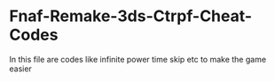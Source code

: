 # Fnaf-Remake-3ds-Ctrpf-Cheat-Codes
In this file are codes like infinite power time skip etc to make the game easier
